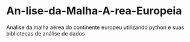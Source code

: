# An-lise-da-Malha-A-rea-Europeia
Análise da malha aérea do continente europeu utilizando python e suas bibliotecas de análise de dados
